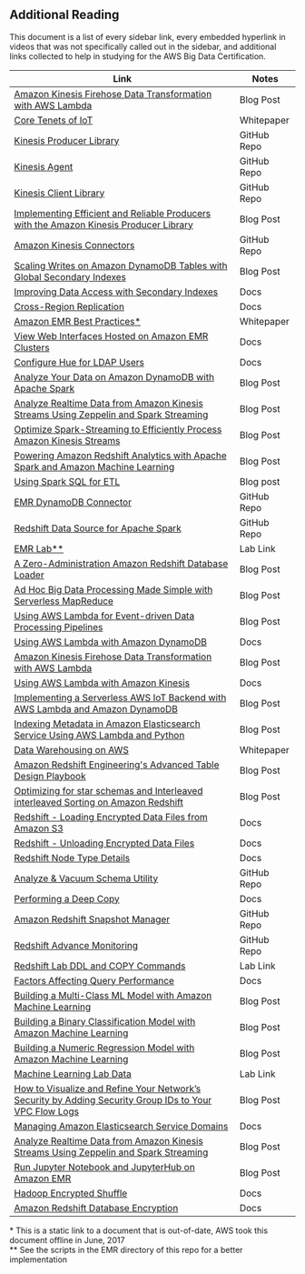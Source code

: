 
## Additional Reading

This document is a list of every sidebar link, every embedded hyperlink in videos that was not specifically called out in the sidebar, and additional links collected to help in studying for the AWS Big Data Certification.

| Link                                                                                                                                                              | Notes         |
|-------------------------------------------------------------------------------------------------------------------------------------------------------------------|---------------|
| [Amazon Kinesis Firehose Data Transformation with AWS Lambda](https://aws.amazon.com/blogs/compute/amazon-kinesis-firehose-data-transformation-with-aws-lambda/)  | Blog Post   |
| [Core Tenets of IoT](https://d0.awsstatic.com/whitepapers/core-tenets-of-iot1.pdf)                                                                                | Whitepaper    |
| [Kinesis Producer Library](https://github.com/awslabs/amazon-kinesis-producer) | GitHub Repo |
| [Kinesis Agent](https://github.com/awslabs/amazon-kinesis-agent) | GitHub Repo |
| [Kinesis Client Library](https://github.com/awslabs/amazon-kinesis-client) | GitHub Repo |
| [Implementing Efficient and Reliable Producers with the Amazon Kinesis Producer Library](https://aws.amazon.com/blogs/big-data/implementing-efficient-and-reliable-producers-with-the-amazon-kinesis-producer-library/) | Blog Post |
| [Amazon Kinesis Connectors](https://github.com/awslabs/amazon-kinesis-connectors) | GitHub Repo |
| [Scaling Writes on Amazon DynamoDB Tables with Global Secondary Indexes](https://aws.amazon.com/blogs/big-data/scaling-writes-on-amazon-dynamodb-tables-with-global-secondary-indexes/) | Blog Post |
| [Improving Data Access with Secondary Indexes](http://docs.aws.amazon.com/amazondynamodb/latest/developerguide/SecondaryIndexes.html) | Docs |
| [Cross-Region Replication](http://docs.aws.amazon.com/amazondynamodb/latest/developerguide/Streams.CrossRegionRepl.html) | Docs |
| [Amazon EMR Best Practices*](https://media.acloud.guru/aws-certified-big-data-specialty/resource/dec42f32-9121-3b6d-3dbd-e6882a53acbd_da25b325-b5a3-6f28-38a7-293267c46f14/aws-certified-big-data-specialty-cc61a9eb-8e86-4e1c-af35-17ca9e92ffe1.pdf?Expires=1500059089&Signature=LK/LocvBuzv31aTyk/z0NxJmquXxU6TLbRTrv4ryE1jaZMhcY9oBUVnrqSaDkzuJ8DZ0Ccrr3be5KL1kaOkGscBewRd/8hNcAzFlNjg1J0nfBSQ5MHMG+i3FGiiwYGfNdDVFMRjtKJVS0C9LI42/jBglL+RGnl/jEn+oa8zykSoiQozs5GPYnWgxQIFOzRrLysiZztRdwH2/pckmOgQ0rqOGo3aYjFDALpKcJUcZHSisFfdCXqbxpz3/02C63lO2iheilEOXnW5+92WN9FSc+T9lb7gv28d3BYSJbqiQiVJh6Wa2mPvXfhcpDVb72e/kgOREtU/6ZX6eX9hd3Bbn+g==&Key-Pair-Id=APKAISLU6JPYU7SF6EUA) | Whitepaper |
| [View Web Interfaces Hosted on Amazon EMR Clusters](http://docs.aws.amazon.com/emr/latest/ManagementGuide/emr-web-interfaces.html) | Docs |
| [Configure Hue for LDAP Users](http://docs.aws.amazon.com/emr/latest/ReleaseGuide/hue-ldap.html) | Docs | 
| [Analyze Your Data on Amazon DynamoDB with Apache Spark](https://aws.amazon.com/blogs/big-data/analyze-your-data-on-amazon-dynamodb-with-apache-spark/) | Blog Post |
| [Analyze Realtime Data from Amazon Kinesis Streams Using Zeppelin and Spark Streaming](https://aws.amazon.com/blogs/big-data/analyze-realtime-data-from-amazon-kinesis-streams-using-zeppelin-and-spark-streaming/) | Blog Post |
| [Optimize Spark-Streaming to Efficiently Process Amazon Kinesis Streams](https://aws.amazon.com/blogs/big-data/optimize-spark-streaming-to-efficiently-process-amazon-kinesis-streams/) | Blog Post |
| [Powering Amazon Redshift Analytics with Apache Spark and Amazon Machine Learning](https://aws.amazon.com/blogs/big-data/powering-amazon-redshift-analytics-with-apache-spark-and-amazon-machine-learning/) | Blog Post |
| [Using Spark SQL for ETL](https://aws.amazon.com/blogs/big-data/using-spark-sql-for-etl/) | Blog post |
| [EMR DynamoDB Connector](https://github.com/awslabs/emr-dynamodb-connector) | GitHub Repo |
| [Redshift Data Source for Apache Spark](https://github.com/databricks/spark-redshift) | GitHub Repo |
| [EMR Lab**](https://github.com/sko71/aws-bigdata-specialty) | Lab Link |
| [A Zero-Administration Amazon Redshift Database Loader](https://aws.amazon.com/blogs/big-data/a-zero-administration-amazon-redshift-database-loader/) | Blog Post |
| [Ad Hoc Big Data Processing Made Simple with Serverless MapReduce](https://aws.amazon.com/blogs/compute/ad-hoc-big-data-processing-made-simple-with-serverless-mapreduce/) | Blog Post |
| [Using AWS Lambda for Event-driven Data Processing Pipelines](https://aws.amazon.com/blogs/big-data/using-aws-lambda-for-event-driven-data-processing-pipelines/) | Blog Post |
| [Using AWS Lambda with Amazon DynamoDB](http://docs.aws.amazon.com/lambda/latest/dg/with-ddb.html) | Docs |
| [Amazon Kinesis Firehose Data Transformation with AWS Lambda](https://aws.amazon.com/blogs/compute/amazon-kinesis-firehose-data-transformation-with-aws-lambda/) | Blog Post |
| [Using AWS Lambda with Amazon Kinesis](http://docs.aws.amazon.com/lambda/latest/dg/with-kinesis.html) | Docs |
| [Implementing a Serverless AWS IoT Backend with AWS Lambda and Amazon DynamoDB](https://aws.amazon.com/blogs/compute/implementing-a-serverless-aws-iot-backend-with-aws-lambda-and-amazon-dynamodb/) | Blog Post |
| [Indexing Metadata in Amazon Elasticsearch Service Using AWS Lambda and Python](https://aws.amazon.com/blogs/database/indexing-metadata-in-amazon-elasticsearch-service-using-aws-lambda-and-python/) | Blog Post |
| [Data Warehousing on AWS](https://d0.awsstatic.com/whitepapers/enterprise-data-warehousing-on-aws.pdf) | Whitepaper |
| [Amazon Redshift Engineering's Advanced Table Design Playbook](https://aws.amazon.com/blogs/big-data/amazon-redshift-engineerings-advanced-table-design-playbook-preamble-prerequisites-and-prioritization/) | Blog Post |
| [Optimizing for star schemas and Interleaved interleaved Sorting on Amazon Redshift](https://aws.amazon.com/blogs/big-data/optimizing-for-star-schemas-and-interleaved-sorting-on-amazon-redshift/) | Blog Post |
| [Redshift - Loading Encrypted Data Files from Amazon S3](http://docs.aws.amazon.com/redshift/latest/dg/c_loading-encrypted-files.html) | Docs |
| [Redshift - Unloading Encrypted Data Files](http://docs.aws.amazon.com/redshift/latest/dg/t_unloading_encrypted_files.html) | Docs |
| [Redshift Node Type Details](http://docs.aws.amazon.com/redshift/latest/mgmt/working-with-clusters.html) | Docs |
| [Analyze & Vacuum Schema Utility](https://github.com/awslabs/amazon-redshift-utils/tree/master/src/AnalyzeVacuumUtility) | GitHub Repo |
| [Performing a Deep Copy](http://docs.aws.amazon.com/redshift/latest/dg/performing-a-deep-copy.html) | Docs |
| [Amazon Redshift Snapshot Manager](https://github.com/awslabs/amazon-redshift-utils/tree/master/src/SnapshotManager) | GitHub Repo |
| [Redshift Advance Monitoring](https://github.com/awslabs/amazon-redshift-monitoring) | GitHub Repo |
| [Redshift Lab DDL and COPY Commands](https://github.com/sko71/aws-bigdata-specialty/tree/master/Domain%204) | Lab Link |
| [Factors Affecting Query Performance](http://docs.aws.amazon.com/redshift/latest/dg/c-query-performance.html) | Docs |
| [Building a Multi-Class ML Model with Amazon Machine Learning](https://aws.amazon.com/blogs/big-data/building-a-multi-class-ml-model-with-amazon-machine-learning/) | Blog Post |
| [Building a Binary Classification Model with Amazon Machine Learning](https://aws.amazon.com/blogs/big-data/building-a-binary-classification-model-with-amazon-machine-learning-and-amazon-redshift/) | Blog Post |
| [Building a Numeric Regression Model with Amazon Machine Learning](https://aws.amazon.com/blogs/big-data/building-a-numeric-regression-model-with-amazon-machine-learning/) | Blog Post |
| [Machine Learning Lab Data](https://github.com/sko71/aws-bigdata-specialty/tree/master/Domain%204) | Lab Link |
| [How to Visualize and Refine Your Network’s Security by Adding Security Group IDs to Your VPC Flow Logs](https://aws.amazon.com/blogs/security/how-to-visualize-and-refine-your-networks-security-by-adding-security-group-ids-to-your-vpc-flow-logs/#more-3559) | Blog Post |
| [Managing Amazon Elasticsearch Service Domains](http://docs.aws.amazon.com/elasticsearch-service/latest/developerguide/es-managedomains.html) | Docs |
| [Analyze Realtime Data from Amazon Kinesis Streams Using Zeppelin and Spark Streaming](https://aws.amazon.com/blogs/big-data/analyze-realtime-data-from-amazon-kinesis-streams-using-zeppelin-and-spark-streaming/) | Blog Post |
[Run Jupyter Notebook and JupyterHub on Amazon EMR](https://aws.amazon.com/blogs/big-data/running-jupyter-notebook-and-jupyterhub-on-amazon-emr/) | Blog Post |
| [Hadoop Encrypted Shuffle](https://hadoop.apache.org/docs/r2.7.1/hadoop-mapreduce-client/hadoop-mapreduce-client-core/EncryptedShuffle.html) | Docs |
| [Amazon Redshift Database Encryption](http://docs.aws.amazon.com/redshift/latest/mgmt/working-with-db-encryption.html) | Docs |


\* This is a static link to a document that is out-of-date, AWS took this document offline in June, 2017  
\*\* See the scripts in the EMR directory of this repo for a better implementation
                                                                                                                          
